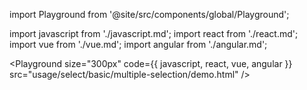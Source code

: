 import Playground from '@site/src/components/global/Playground';

import javascript from './javascript.md';
import react from './react.md';
import vue from './vue.md';
import angular from './angular.md';

<Playground
  size="300px"
  code={{ javascript, react, vue, angular }}
  src="usage/select/basic/multiple-selection/demo.html"
/>